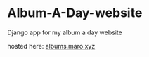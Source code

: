 Album-A-Day-website
===================

Django app for my album a day website

hosted here: [albums.maro.xyz](http://albums.maro.xyz)


